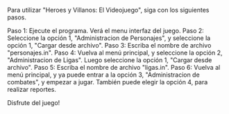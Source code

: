 Para utilizar "Heroes y Villanos: El Videojuego", siga con los siguientes pasos.

Paso 1: Ejecute el programa. Verá el menu interfaz del juego.
Paso 2: Seleccione la opción 1, "Administracion de Personajes", y seleccione la opción 1, "Cargar desde archivo".
Paso 3: Escriba el nombre de archivo "personajes.in".
Paso 4: Vuelva al menú principal, y seleccione la opción 2, "Administracion de Ligas". Luego seleccione la opción 1, "Cargar desde archivo".
Paso 5: Escriba el nombre de archivo "ligas.in".
Paso 6: Vuelva al menú principal, y ya puede entrar a la opción 3, "Administracion de combates", y empezar a jugar. También puede elegir la opción 4, para realizar reportes.

Disfrute del juego!
